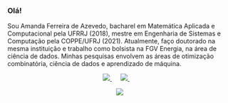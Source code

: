 ### Olá! 
Sou Amanda Ferreira de Azevedo, bacharel em Matemática Aplicada e Computacional pela UFRRJ (2018), mestre em Engenharia de Sistemas e Computação pela COPPE/UFRJ (2021). Atualmente, faço doutorado na mesma instituição e trabalho como bolsista na FGV Energia, na área de ciência de dados. Minhas pesquisas envolvem as áreas de otimização combinatória, ciência de dados e aprendizado de máquina.
<!-- **afazevedo/afazevedo** is a ✨ _special_ ✨ repository because its `README.md` (this file) appears on your GitHub profile.

Here are some ideas to get you started:

- 🔭 I’m currently working on ...
- 🌱 I’m currently learning ...
- 👯 I’m looking to collaborate on ...
- 🤔 I’m looking for help with ...
- 💬 Ask me about ...
- 📫 How to reach me: ...
- 😄 Pronouns: ...
- ⚡ Fun fact: ...
--> 

<p align="center">
  <a target="_blank" href="https://www.linkedin.com/in/amanda-ferreira-de-azevedo-45b697174/">
    <img src="https://img.shields.io/badge/linkedin-%230077B5.svg?&style=for-the-badge&logo=linkedin&logoColor=white" />
  </a>&nbsp;&nbsp;&nbsp;&nbsp;
  <a href="mailto:afazevedo29@gmail.com?subject=Oi%20Amanda,%20te%20vi%20no%20Github">
    <img src="https://img.shields.io/badge/gmail-%23D14836.svg?&style=for-the-badge&logo=gmail&logoColor=white" />
  </a>&nbsp;&nbsp;&nbsp;&nbsp;
</p>

<p align='center'>
    <img src="https://github-readme-stats.vercel.app/api/top-langs/?username=afazevedo&layout=compact&theme=dracula">
</p>

<!--   [![Top Langs](https://github-readme-stats.vercel.app/api/top-langs/?username=afazevedo&layout=compact&theme=dracula)](https://github.com/anuraghazra/github-readme-stats) -->



